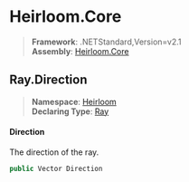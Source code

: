 # Heirloom.Core

> **Framework**: .NETStandard,Version=v2.1  
> **Assembly**: [Heirloom.Core][0]  

## Ray.Direction

> **Namespace**: [Heirloom][0]  
> **Declaring Type**: [Ray][1]  

#### Direction

The direction of the ray.

```cs
public Vector Direction
```

[0]: ../../../Heirloom.Core.md
[1]: ../Ray.md
